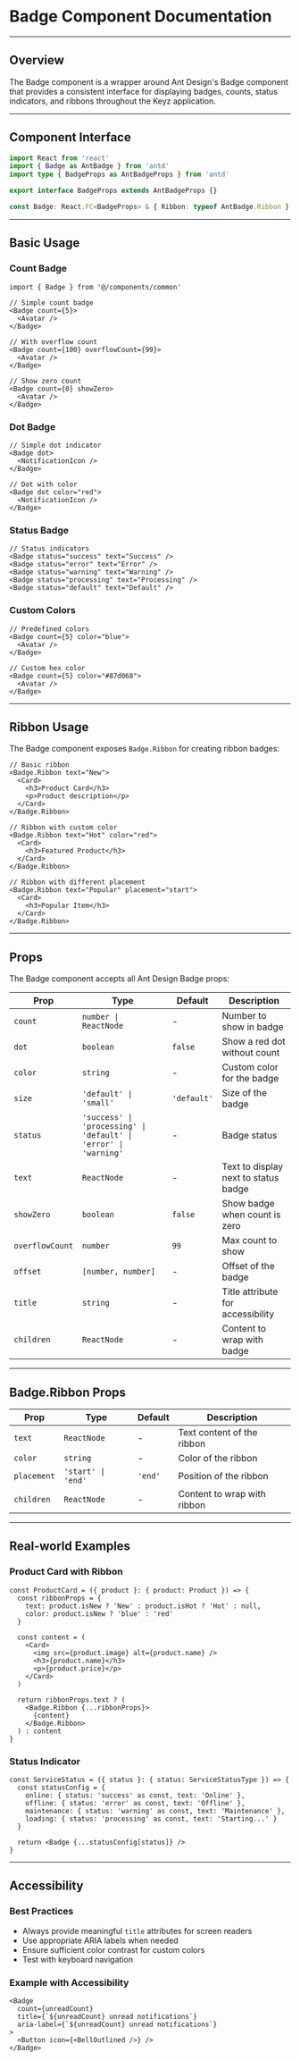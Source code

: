 # Badge Component Documentation

---

## Overview
The Badge component is a wrapper around Ant Design's Badge component that provides a consistent interface for displaying badges, counts, status indicators, and ribbons throughout the Keyz application.

---

## Component Interface

```typescript
import React from 'react'
import { Badge as AntBadge } from 'antd'
import type { BadgeProps as AntBadgeProps } from 'antd'

export interface BadgeProps extends AntBadgeProps {}

const Badge: React.FC<BadgeProps> & { Ribbon: typeof AntBadge.Ribbon }
```

---

## Basic Usage

### Count Badge
```tsx
import { Badge } from '@/components/common'

// Simple count badge
<Badge count={5}>
  <Avatar />
</Badge>

// With overflow count
<Badge count={100} overflowCount={99}>
  <Avatar />
</Badge>

// Show zero count
<Badge count={0} showZero>
  <Avatar />
</Badge>
```

### Dot Badge
```tsx
// Simple dot indicator
<Badge dot>
  <NotificationIcon />
</Badge>

// Dot with color
<Badge dot color="red">
  <NotificationIcon />
</Badge>
```

### Status Badge
```tsx
// Status indicators
<Badge status="success" text="Success" />
<Badge status="error" text="Error" />
<Badge status="warning" text="Warning" />
<Badge status="processing" text="Processing" />
<Badge status="default" text="Default" />
```

### Custom Colors
```tsx
// Predefined colors
<Badge count={5} color="blue">
  <Avatar />
</Badge>

// Custom hex color
<Badge count={5} color="#87d068">
  <Avatar />
</Badge>
```

---

## Ribbon Usage

The Badge component exposes `Badge.Ribbon` for creating ribbon badges:

```tsx
// Basic ribbon
<Badge.Ribbon text="New">
  <Card>
    <h3>Product Card</h3>
    <p>Product description</p>
  </Card>
</Badge.Ribbon>

// Ribbon with custom color
<Badge.Ribbon text="Hot" color="red">
  <Card>
    <h3>Featured Product</h3>
  </Card>
</Badge.Ribbon>

// Ribbon with different placement
<Badge.Ribbon text="Popular" placement="start">
  <Card>
    <h3>Popular Item</h3>
  </Card>
</Badge.Ribbon>
```

---

## Props

The Badge component accepts all Ant Design Badge props:

| Prop | Type | Default | Description |
|------|------|---------|-------------|
| `count` | `number \| ReactNode` | - | Number to show in badge |
| `dot` | `boolean` | `false` | Show a red dot without count |
| `color` | `string` | - | Custom color for the badge |
| `size` | `'default' \| 'small'` | `'default'` | Size of the badge |
| `status` | `'success' \| 'processing' \| 'default' \| 'error' \| 'warning'` | - | Badge status |
| `text` | `ReactNode` | - | Text to display next to status badge |
| `showZero` | `boolean` | `false` | Show badge when count is zero |
| `overflowCount` | `number` | `99` | Max count to show |
| `offset` | `[number, number]` | - | Offset of the badge |
| `title` | `string` | - | Title attribute for accessibility |
| `children` | `ReactNode` | - | Content to wrap with badge |

---

## Badge.Ribbon Props

| Prop | Type | Default | Description |
|------|------|---------|-------------|
| `text` | `ReactNode` | - | Text content of the ribbon |
| `color` | `string` | - | Color of the ribbon |
| `placement` | `'start' \| 'end'` | `'end'` | Position of the ribbon |
| `children` | `ReactNode` | - | Content to wrap with ribbon |

---

## Real-world Examples

### Product Card with Ribbon
```tsx
const ProductCard = ({ product }: { product: Product }) => {
  const ribbonProps = {
    text: product.isNew ? 'New' : product.isHot ? 'Hot' : null,
    color: product.isNew ? 'blue' : 'red'
  }

  const content = (
    <Card>
      <img src={product.image} alt={product.name} />
      <h3>{product.name}</h3>
      <p>{product.price}</p>
    </Card>
  )

  return ribbonProps.text ? (
    <Badge.Ribbon {...ribbonProps}>
      {content}
    </Badge.Ribbon>
  ) : content
}
```

### Status Indicator
```tsx
const ServiceStatus = ({ status }: { status: ServiceStatusType }) => {
  const statusConfig = {
    online: { status: 'success' as const, text: 'Online' },
    offline: { status: 'error' as const, text: 'Offline' },
    maintenance: { status: 'warning' as const, text: 'Maintenance' },
    loading: { status: 'processing' as const, text: 'Starting...' }
  }

  return <Badge {...statusConfig[status]} />
}
```

---

## Accessibility

### Best Practices
- Always provide meaningful `title` attributes for screen readers
- Use appropriate ARIA labels when needed
- Ensure sufficient color contrast for custom colors
- Test with keyboard navigation

### Example with Accessibility
```tsx
<Badge 
  count={unreadCount} 
  title={`${unreadCount} unread notifications`}
  aria-label={`${unreadCount} unread notifications`}
>
  <Button icon={<BellOutlined />} />
</Badge>
```